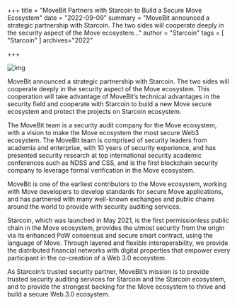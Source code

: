 +++
title = "MoveBit Partners with Starcoin to Build a Secure Move Ecosystem"
date = "2022-09-09"
summary = "MoveBit announced a strategic partnership with Starcoin. The two sides will cooperate deeply in the security aspect of the Move ecosystem..."
author = "Starcoin"
tags = [
    "Starcoin"
]
archives="2022"

+++

![img](https://miro.medium.com/max/700/1*9DXs8cRy3GvjVpYgfumM-g.png)

MoveBit announced a strategic partnership with Starcoin. The two sides will cooperate deeply in the security aspect of the Move ecosystem. This cooperation will take advantage of MoveBit’s technical advantages in the security field and cooperate with Starcoin to build a new Move secure ecosystem and protect the projects on Starcoin ecosystem.

The MoveBit team is a security audit company for the Move ecosystem, with a vision to make the Move ecosystem the most secure Web3 ecosystem. The MoveBit team is comprised of security leaders from academia and enterprise, with 10 years of security experience, and has presented security research at top international security academic conferences such as NDSS and CSS, and is the first blockchain security company to leverage formal verification in the Move ecosystem.

MoveBit is one of the earliest contributors to the Move ecosystem, working with Move developers to develop standards for secure Move applications, and has partnered with many well-known exchanges and public chains around the world to provide with security auditing services.

Starcoin, which was launched in May 2021, is the first permissionless public chain in the Move ecosystem, provides the utmost security from the origin via its enhanced PoW consensus and secure smart contract, using the language of Move. Through layered and flexible interoperability, we provide the distributed financial networks with digital properties that empower every participant in the co-creation of a Web 3.0 ecosystem.

As Starcoin’s trusted security partner, MoveBit’s mission is to provide trusted security auditing services for Starcoin and the Starcoin ecosystem, and to provide the strongest backing for the Move ecosystem to thrive and build a secure Web.3.0 ecosystem.